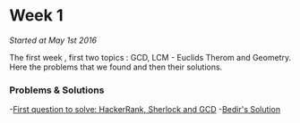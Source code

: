 # Week 1
<em>Started at May 1st 2016</em>

The first week , first two topics : GCD, LCM - Euclids Therom and Geometry. Here the problems that we found and then their solutions.

### Problems & Solutions
-[First question to solve: HackerRank, Sherlock and GCD](https://www.hackerrank.com/challenges/sherlock-and-gcd?h_r=internal-search)
        -[Bedir's Solution]()
    
